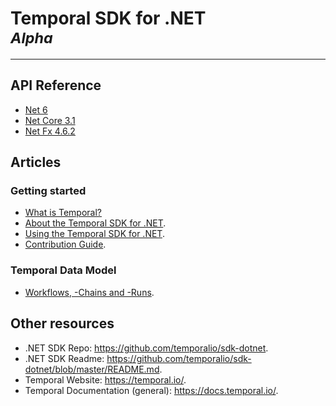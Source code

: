 # Temporal SDK for .NET<br /><small>_Alpha_</small>

-----------

## API Reference

* [Net 6](./ApiDoc/net6.0/)
* [Net Core 3.1](./ApiDoc/netcoreapp3.1/)
* [Net Fx 4.6.2](./ApiDoc/net462/)

## Articles

### Getting started

* [What is Temporal?](./Articles/What_is_Temporal.md)
* [About the Temporal SDK for .NET](./Articles/About_Temporal_SDK_for_DotNet.md).
* [Using the Temporal SDK for .NET](./Articles/Using_Temporal_SDK_for_DotNet.md).
* [Contribution Guide](./Articles/Contribution_Guide.md).

### Temporal Data Model

* [Workflows, -Chains and -Runs](./Articles/Workflow_Chains_and_Runs.md).

## Other resources

* .NET SDK Repo: <https://github.com/temporalio/sdk-dotnet>.
* .NET SDK Readme: <https://github.com/temporalio/sdk-dotnet/blob/master/README.md>.
* Temporal Website: <https://temporal.io/>.
* Temporal Documentation (general): <https://docs.temporal.io/>.
